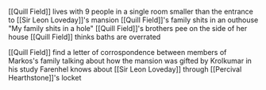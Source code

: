 [[Quill Field]] lives with 9 people in a single room smaller than the entrance to [[Sir Leon Loveday]]'s mansion
[[Quill Field]]'s family shits in an outhouse "My family shits in a hole"
[[Quill Field]]'s brothers pee on the side of her house
[[Quill Field]] thinks baths are overrated

[[Quill Field]] find a letter of corrospondence between members of Markos's family talking about how the mansion was gifted by Krolkumar in his study
Farenhel knows about [[Sir Leon Loveday]] through [[Percival Hearthstone]]'s locket
